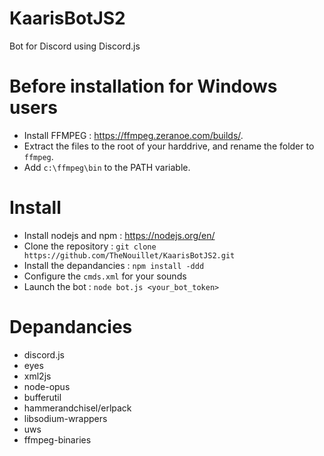 # KaarisBotJS2

Bot for Discord using Discord.js

# Before installation for Windows users 

* Install FFMPEG : https://ffmpeg.zeranoe.com/builds/.
* Extract the files to the root of your harddrive, and rename the folder to `ffmpeg`.
* Add `c:\ffmpeg\bin` to the PATH variable.

# Install

* Install nodejs and npm : https://nodejs.org/en/
* Clone the repository : `git clone https://github.com/TheNouillet/KaarisBotJS2.git`
* Install the depandancies : `npm install -ddd`
* Configure the `cmds.xml` for your sounds
* Launch the bot : `node bot.js <your_bot_token>`

# Depandancies

* discord.js
* eyes
* xml2js
* node-opus
* bufferutil
* hammerandchisel/erlpack
* libsodium-wrappers
* uws
* ffmpeg-binaries